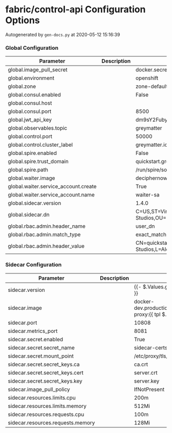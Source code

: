 # fabric/control-api Configuration Options

Autogenerated by `gen-docs.py` at 2020-05-12 15:16:39

### Global Configuration

|             Parameter              |Description|                                        Default                                         |
|------------------------------------|-----------|----------------------------------------------------------------------------------------|
|global.image_pull_secret            |           |docker.secret                                                                           |
|global.environment                  |           |openshift                                                                               |
|global.zone                         |           |zone-default-zone                                                                       |
|global.consul.enabled               |           |False                                                                                   |
|global.consul.host                  |           |                                                                                        |
|global.consul.port                  |           |                                                                                    8500|
|global.jwt_api_key                  |           |dm9sY2Fuby1lcGlkZW1pYy10d2VsZnRoLXRhbWFsZQ==                                            |
|global.observables.topic            |           |greymatter                                                                              |
|global.control.port                 |           |                                                                                   50000|
|global.control.cluster_label        |           |greymatter.io/control                                                                   |
|global.spire.enabled                |           |False                                                                                   |
|global.spire.trust_domain           |           |quickstart.greymatter.io                                                                |
|global.spire.path                   |           |/run/spire/socket/agent.sock                                                            |
|global.waiter.image                 |           |deciphernow/k8s-waiter:latest                                                           |
|global.waiter.service_account.create|           |True                                                                                    |
|global.waiter.service_account.name  |           |waiter-sa                                                                               |
|global.sidecar.version              |           |1.4.0                                                                                   |
|global.sidecar.dn                   |           |C=US,ST=Virginia,L=Alexandria,O=Decipher Technology Studios,OU=Engineering,CN=greymatter|
|global.rbac.admin.header_name       |           |user_dn                                                                                 |
|global.rbac.admin.match_type        |           |exact_match                                                                             |
|global.rbac.admin.header_value      |           |CN=quickstart,OU=Engineering,O=Decipher Technology Studios,L=Alexandria,ST=Virginia,C=US|

### Sidecar Configuration

|            Parameter            |Description|                                            Default                                            |
|---------------------------------|-----------|-----------------------------------------------------------------------------------------------|
|sidecar.version                  |           |{{- $.Values.global.sidecar.version \| default "latest" }}                                      |
|sidecar.image                    |           |docker-dev.production.deciphernow.com/deciphernow/gm-proxy:{{ tpl $.Values.sidecar.version $ }}|
|sidecar.port                     |           |                                                                                          10808|
|sidecar.metrics_port             |           |                                                                                           8081|
|sidecar.secret.enabled           |           |True                                                                                           |
|sidecar.secret.secret_name       |           |sidecar-certs                                                                                  |
|sidecar.secret.mount_point       |           |/etc/proxy/tls/sidecar                                                                         |
|sidecar.secret.secret_keys.ca    |           |ca.crt                                                                                         |
|sidecar.secret.secret_keys.cert  |           |server.crt                                                                                     |
|sidecar.secret.secret_keys.key   |           |server.key                                                                                     |
|sidecar.image_pull_policy        |           |IfNotPresent                                                                                   |
|sidecar.resources.limits.cpu     |           |200m                                                                                           |
|sidecar.resources.limits.memory  |           |512Mi                                                                                          |
|sidecar.resources.requests.cpu   |           |100m                                                                                           |
|sidecar.resources.requests.memory|           |128Mi                                                                                          |

